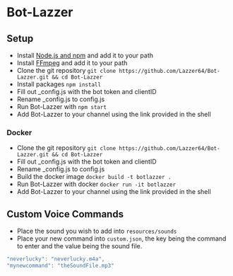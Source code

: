 # Bot-Lazzer
## Setup

* Install [Node.js and npm](https://nodejs.org/en/download/) and add it to your path
* Install [FFmpeg](https://ffmpeg.org/download.html) and add it to your path
* Clone the git repository `git clone https://github.com/Lazzer64/Bot-Lazzer.git && cd Bot-Lazzer`
* Install packages `npm install`
* Fill out \_config.js with the bot token and clientID
* Rename \_config.js to config.js
* Run Bot-Lazzer with `npm start`
* Add Bot-Lazzer to your channel using the link provided in the shell 

### Docker
* Clone the git repository `git clone https://github.com/Lazzer64/Bot-Lazzer.git && cd Bot-Lazzer`
* Fill out \_config.js with the bot token and clientID
* Rename \_config.js to config.js
* Build the docker image `docker build -t botlazzer .`
* Run Bot-Lazzer with docker `docker run -it botlazzer`
* Add Bot-Lazzer to your channel using the link provided in the shell 

## Custom Voice Commands
* Place the sound you wish to add into `resources/sounds`
* Place your new command into `custom.json`, the key being the command to enter and the value being the sound file.
```javascript
"neverlucky": "neverlucky.m4a",
"mynewcommand": "theSoundFile.mp3"
 ```

